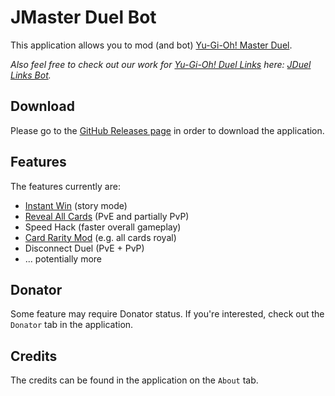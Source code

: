 # JMaster Duel Bot

This application allows you to mod (and bot) [Yu-Gi-Oh! Master Duel](https://store.steampowered.com/app/1449850/YuGiOh_Master_Duel).

*Also feel free to check out our work for [Yu-Gi-Oh! Duel Links](https://store.steampowered.com/app/601510/YuGiOh_Duel_Links) here: [JDuel Links Bot](../../../JDuel-Links-Bot).*

## Download
Please go to the [GitHub Releases page](../../releases/latest) in order to download the application.

## Features
The features currently are:
- [Instant Win](https://www.youtube.com/watch?v=7_rI8beVxaM) (story mode)
- [Reveal All Cards](https://www.youtube.com/watch?v=AK-TBbZb8gc) (PvE and partially PvP)
- Speed Hack (faster overall gameplay)
- [Card Rarity Mod](https://www.youtube.com/watch?v=d24A0XXhGMk) (e.g. all cards royal)
- Disconnect Duel (PvE + PvP)
- ... potentially more

## Donator
Some feature may require Donator status. If you're interested, check out the `Donator` tab in the application.

## Credits
The credits can be found in the application on the `About` tab.